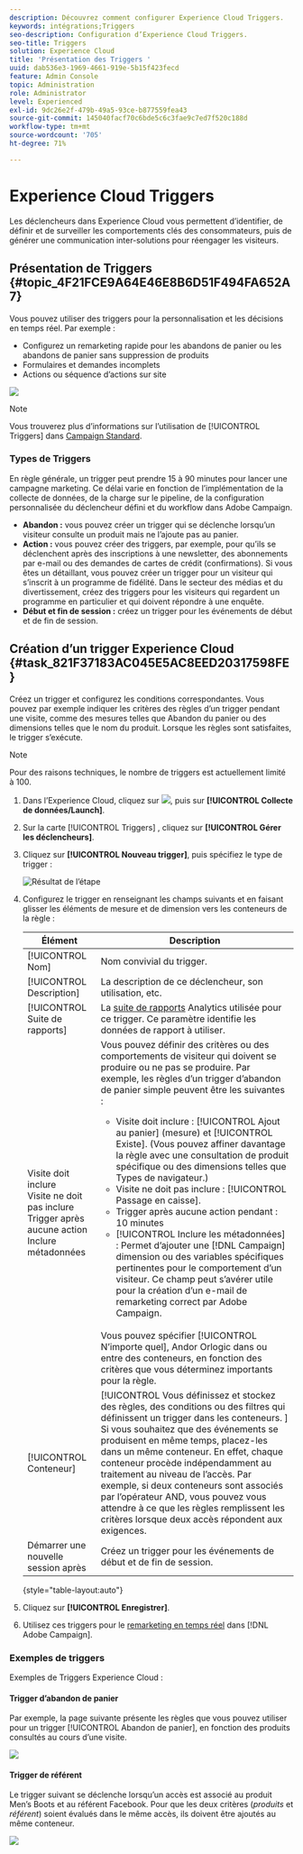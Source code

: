 ```yaml
---
description: Découvrez comment configurer Experience Cloud Triggers.
keywords: intégrations;Triggers
seo-description: Configuration d’Experience Cloud Triggers.
seo-title: Triggers
solution: Experience Cloud
title: 'Présentation des Triggers '
uuid: dab536e3-1969-4661-919e-5b15f423fecd
feature: Admin Console
topic: Administration
role: Administrator
level: Experienced
exl-id: 9dc26e2f-479b-49a5-93ce-b877559fea43
source-git-commit: 145040facf70c6bde5c6c3fae9c7ed7f520c188d
workflow-type: tm+mt
source-wordcount: '705'
ht-degree: 71%

---
```


# Experience Cloud Triggers

 Les déclencheurs dans Experience Cloud vous permettent d’identifier, de définir et de surveiller les comportements clés des consommateurs, puis de générer une communication inter-solutions pour réengager les visiteurs.

## Présentation de Triggers {#topic_4F21FCE9A64E46E8B6D51F494FA652A7}

Vous pouvez utiliser des triggers pour la personnalisation et les décisions en temps réel. Par exemple :

* Configurez un remarketing rapide pour les abandons de panier ou les abandons de panier sans suppression de produits
* Formulaires et demandes incomplets
* Actions ou séquence d’actions sur site

![](assets/trigger-abandonment-2.png)

>[!NOTE]
>
>Vous trouverez plus d’informations sur l’utilisation de [!UICONTROL Triggers] dans [Campaign Standard](https://experienceleague.adobe.com/docs/campaign-standard/using/integrating-with-adobe-cloud/working-with-campaign-and-triggers/using-triggers-in-campaign.html?lang=en).

### Types de Triggers

En règle générale, un trigger peut prendre 15 à 90 minutes pour lancer une campagne marketing. Ce délai varie en fonction de l’implémentation de la collecte de données, de la charge sur le pipeline, de la configuration personnalisée du déclencheur défini et du workflow dans Adobe Campaign.

* **Abandon :** vous pouvez créer un trigger qui se déclenche lorsqu’un visiteur consulte un produit mais ne l’ajoute pas au panier.
* **Action :** vous pouvez créer des triggers, par exemple, pour qu’ils se déclenchent après des inscriptions à une newsletter, des abonnements par e-mail ou des demandes de cartes de crédit (confirmations). Si vous êtes un détaillant, vous pouvez créer un trigger pour un visiteur qui s’inscrit à un programme de fidélité. Dans le secteur des médias et du divertissement, créez des triggers pour les visiteurs qui regardent un programme en particulier et qui doivent répondre à une enquête.
* **Début et fin de session :** créez un trigger pour les événements de début et de fin de session.

## Création d’un trigger Experience Cloud {#task_821F37183AC045E5AC8EED20317598FE}

Créez un trigger et configurez les conditions correspondantes. Vous pouvez par exemple indiquer les critères des règles d’un trigger pendant une visite, comme des mesures telles que Abandon du panier ou des dimensions telles que le nom du produit. Lorsque les règles sont satisfaites, le trigger s’exécute.

>[!NOTE]
>
>Pour des raisons techniques, le nombre de triggers est actuellement limité à 100.

1. Dans l’Experience Cloud, cliquez sur ![](assets/menu-icon.png), puis sur **[!UICONTROL Collecte de données/Launch]**.
2. Sur la carte [!UICONTROL Triggers] , cliquez sur **[!UICONTROL Gérer les déclencheurs]**.
3. Cliquez sur **[!UICONTROL Nouveau trigger]**, puis spécifiez le type de trigger :

   ![Résultat de l’étape](assets/add-trigger.png)

4. Configurez le trigger en renseignant les champs suivants et en faisant glisser les éléments de mesure et de dimension vers les conteneurs de la règle :

   | Élément | Description |
   |--- |--- |
   | [!UICONTROL Nom] | Nom convivial du trigger. |
   | [!UICONTROL Description] | La description de ce déclencheur, son utilisation, etc. |
   | [!UICONTROL Suite de rapports] | La [suite de rapports](https://experienceleague.adobe.com/docs/analytics/admin/manage-report-suites/report-suites-admin.html) Analytics utilisée pour ce trigger. Ce paramètre identifie les données de rapport à utiliser. |
   | Visite doit inclure<br>Visite ne doit pas inclure<br>Trigger après aucune action<br>Inclure métadonnées | Vous pouvez définir des critères ou des comportements de visiteur qui doivent se produire ou ne pas se produire. Par exemple, les règles d’un trigger d’abandon de panier simple peuvent être les suivantes :<ul><li>Visite doit inclure : [!UICONTROL Ajout au panier] (mesure) et [!UICONTROL Existe]. (Vous pouvez affiner davantage la règle avec une consultation de produit spécifique ou des dimensions telles que Types de navigateur.)</li><li>Visite ne doit pas inclure :  [!UICONTROL Passage en caisse].</li><li>Trigger après aucune action pendant : 10 minutes</li><li>[!UICONTROL Inclure les métadonnées] : Permet d’ajouter une  [!DNL Campaign] dimension ou des variables spécifiques pertinentes pour le comportement d’un visiteur. Ce champ peut s’avérer utile pour la création d’un e-mail de remarketing correct par Adobe Campaign.</li></ul><br>Vous pouvez spécifier   [!UICONTROL N’importe quel],    Andor    Orlogic dans ou entre des conteneurs, en fonction des critères que vous déterminez importants pour la règle. |
   | [!UICONTROL Conteneur] | [!UICONTROL Vous définissez et stockez des règles, des conditions ou des filtres qui définissent un trigger dans les conteneurs. ] Si vous souhaitez que des événements se produisent en même temps, placez-les dans un même conteneur. En effet, chaque conteneur procède indépendamment au traitement au niveau de l’accès. Par exemple, si deux conteneurs sont associés par l’opérateur AND, vous pouvez vous attendre à ce que les règles remplissent les critères lorsque deux accès répondent aux exigences. |
   | Démarrer une nouvelle session après | Créez un trigger pour les événements de début et de fin de session. |

   {style=&quot;table-layout:auto&quot;}

5. Cliquez sur **[!UICONTROL Enregistrer]**.
6. Utilisez ces triggers pour le [remarketing en temps réel](https://experienceleague.adobe.com/docs/campaign-standard/using/integrating-with-adobe-cloud/working-with-campaign-and-triggers/about-adobe-experience-cloud-triggers.html?lang=en) dans [!DNL Adobe Campaign].

### Exemples de triggers

Exemples de Triggers Experience Cloud :

#### Trigger d’abandon de panier

Par exemple, la page suivante présente les règles que vous pouvez utiliser pour un trigger [!UICONTROL Abandon de panier], en fonction des produits consultés au cours d’une visite.

![](assets/abandonment-trigger.png)

#### Trigger de référent

Le trigger suivant se déclenche lorsqu’un accès est associé au produit Men’s Boots et au référent Facebook. Pour que les deux critères (*produits* et *référent*) soient évalués dans le même accès, ils doivent être ajoutés au même conteneur.

![](assets/fb-boots-promo.png)
